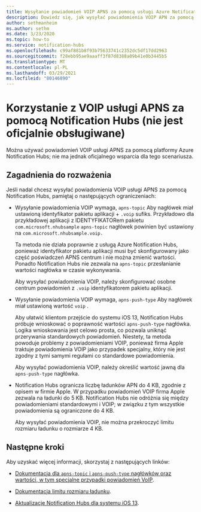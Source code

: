 ```yaml
---
title: Wysyłanie powiadomień VOIP APNS za pomocą usługi Azure Notification Hubs
description: Dowiedz się, jak wysyłać powiadomienia VOIP APN za pomocą usługi Azure Notification Hubs (nie jest to oficjalnie obsługiwane).
author: sethmanheim
ms.author: sethm
ms.date: 3/23/2020
ms.topic: how-to
ms.service: notification-hubs
ms.openlocfilehash: c99af881b8f93b75633741c2352dc5df17dd2963
ms.sourcegitcommit: f28ebb95ae9aaaff3f87d8388a09b41e0b3445b5
ms.translationtype: MT
ms.contentlocale: pl-PL
ms.lasthandoff: 03/29/2021
ms.locfileid: "80146890"
---
```

# <a name="use-apns-voip-through-notification-hubs-not-officially-supported"></a>Korzystanie z VOIP usługi APNS za pomocą Notification Hubs (nie jest oficjalnie obsługiwane)

Można używać powiadomień VOIP usługi APNS za pomocą platformy Azure Notification Hubs; nie ma jednak oficjalnego wsparcia dla tego scenariusza.

## <a name="considerations"></a>Zagadnienia do rozważenia

Jeśli nadal chcesz wysyłać powiadomienia VOIP usługi APNS za pomocą Notification Hubs, pamiętaj o następujących ograniczeniach:

- Wysyłanie powiadomienia VOIP wymaga, `apns-topic` Aby nagłówek miał ustawioną identyfikator pakietu aplikacji + `.voip` sufiks. Przykładowo dla przykładowej aplikacji z IDENTYFIKATORem pakietu `com.microsoft.nhubsample` `apns-topic` nagłówek powinien być ustawiony na `com.microsoft.nhubsample.voip.`

   Ta metoda nie działa poprawnie z usługą Azure Notification Hubs, ponieważ identyfikator pakietu aplikacji musi być skonfigurowany jako część poświadczeń APNS centrum i nie można zmienić wartości. Ponadto Notification Hubs nie zezwala na `apns-topic` przesłanianie wartości nagłówka w czasie wykonywania.

   Aby wysyłać powiadomienia VOIP, należy skonfigurować osobne centrum powiadomień z `.voip` identyfikatorem pakietu aplikacji.

- Wysyłanie powiadomienia VOIP wymaga, `apns-push-type` Aby nagłówek miał ustawioną wartość `voip` .

   Aby ułatwić klientom przejście do systemu iOS 13, Notification Hubs próbuje wnioskować o poprawność wartości `apns-push-type` nagłówka. Logika wnioskowania jest celowo prosta, co pozwala uniknąć przerywania standardowych powiadomień. Niestety, ta metoda powoduje problemy z powiadomieniami VOIP, ponieważ firma Apple traktuje powiadomienia VOIP jako przypadek specjalny, który nie jest zgodny z tymi samymi regułami co standardowe powiadomienia.

   Aby wysyłać powiadomienia VOIP, należy określić wartość jawną dla `apns-push-type` nagłówka.

- Notification Hubs ogranicza liczbę ładunków APN do 4 KB, zgodnie z opisem w firmie Apple. W przypadku powiadomień VOIP firma Apple zezwala na ładunki do 5 KB. Notification Hubs nie odróżnia się między powiadomieniami standardowymi i VOIP; w związku z tym wszystkie powiadomienia są ograniczone do 4 KB.

   Aby wysyłać powiadomienia VOIP, nie można przekroczyć limitu rozmiaru ładunku o rozmiarze 4 KB.

## <a name="next-steps"></a>Następne kroki

Aby uzyskać więcej informacji, skorzystaj z następujących linków:

- [Dokumentacja dla `apns-topic` i `apns-push-type` nagłówków oraz wartości, w tym specjalne przypadki powiadomień VoIP](https://developer.apple.com/documentation/usernotifications/setting_up_a_remote_notification_server/sending_notification_requests_to_apns).

- [Dokumentacja limitu rozmiaru ładunku](https://developer.apple.com/documentation/usernotifications/setting_up_a_remote_notification_server/generating_a_remote_notification).

- [Aktualizacje Notification Hubs dla systemu iOS 13](push-notification-updates-ios-13.md#apns-push-type).
